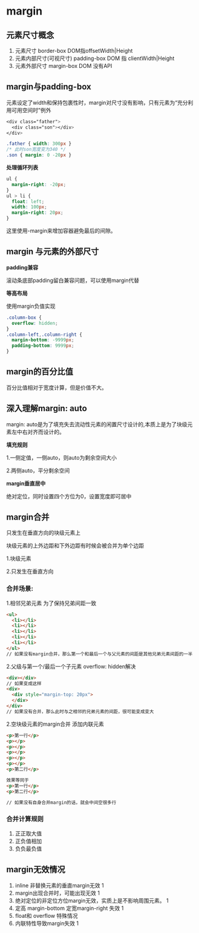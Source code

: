 # margin
## 元素尺寸概念

1. 元素尺寸 border-box DOM指offsetWidth|Height
2. 元素内部尺寸(可视尺寸) padding-box DOM 指 clientWidth|Height
3. 元素外部尺寸 margin-box DOM 没有API


## margin与padding-box
元素设定了width和保持包裹性时，margin对尺寸没有影响，只有元素为“充分利用可用空间时”例外
```css
<div class="father">
  <div class="son"></div>
</div>

.father { width: 300px }
/* 此时son宽度变为340 */
.son { margin: 0 -20px } 
```
**处理循环列表**
```css
ul {
  margin-right: -20px;
}
ul > li {
  float: left;
  width: 100px;
  margin-right: 20px;
}
```
这里使用-margin来增加容器避免最后的间隙。

## margin 与元素的外部尺寸
**padding兼容**

滚动条底部padding留白兼容问题，可以使用margin代替

**等高布局**

使用margin负值实现
```css
.column-box {
  overflow: hidden;
}
.column-left,.column-right {
  margin-bottom: -9999px;
  padding-bottom: 9999px;
}
```
## margin的百分比值
百分比值相对于宽度计算，但是价值不大。

## 深入理解margin: auto
margin: auto是为了填充失去流动性元素的闲置尺寸设计的,本质上是为了块级元素左中右对齐而设计的。

**填充规则**

1.一侧定值，一侧auto，则auto为剩余空间大小

2.两侧auto，平分剩余空间

**margin垂直居中**

绝对定位，同时设置四个方位为0，设置宽度即可居中    

## margin合并
只发生在垂直方向的块级元素上

块级元素的上外边距和下外边距有时候会被合并为单个边距

1.块级元素

2.只发生在垂直方向

### 合并场景:
1.相邻兄弟元素 为了保持兄弟间距一致
```html
<ul>  
  <li></li>
  <li></li>
  <li></li>
  <li></li>
  <li></li>
</ul>
// 如果没有margin合并，那么第一个和最后一个与父元素的间距是其他兄弟元素间距的一半
```
2.父级与第一个/最后一个子元素 overflow: hidden解决 
```html
<div></div>
// 如果变成这样
<div>
  <div style="margin-top: 20px">
  </div>
</div>
// 如果没有合并，那么此时与之相邻的兄弟元素的间距，很可能变成变大
```
2.空块级元素的margin合并 添加内联元素
```html
<p>第一行</p>
<p></p>
<p></p>
<p></p>
<p></p>
<p></p>
<p>第二行</p>

效果等同于
<p>第一行</p>
<p>第二行</p>

// 如果没有自身合并margin的话，就会中间空很多行
```
### 合并计算规则
1. 正正取大值
2. 正负值相加
3. 负负最负值

## margin无效情况
1. inline 非替换元素的垂直margin无效 1
2. margin出现合并时，可能出现无效 1
3. 绝对定位的非定位方位margin无效，实质上是不影响周围元素。 1
4. 定高 margin-bottom 定宽margin-right 失效 1
5. float和 overflow 特殊情况
6. 内联特性导致margin失效 1